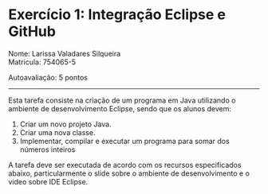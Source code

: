 # Exercício 1: Integração Eclipse e GitHub

Nome: Larissa Valadares Silqueira <br />
Matricula: 754065-5
 
Autoavaliação: 5 pontos

---

Esta tarefa consiste na criação de um programa em Java utilizando o ambiente de desenvolvimento Eclipse, sendo que os alunos devem:

1. Criar um novo projeto Java.
2. Criar uma nova classe.
3. Implementar, compilar e executar um programa para somar dos números inteiros

A tarefa deve ser executada de acordo com os recursos especificados abaixo, particularmente o slide sobre o ambiente de desenvolvimento e o video sobre IDE Eclipse.
